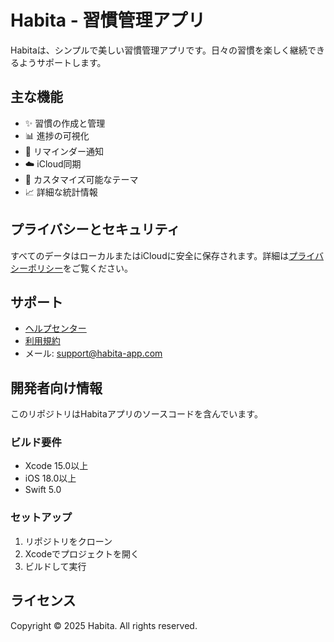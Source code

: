 # Habita - 習慣管理アプリ

Habitaは、シンプルで美しい習慣管理アプリです。日々の習慣を楽しく継続できるようサポートします。

## 主な機能

- ✨ 習慣の作成と管理
- 📊 進捗の可視化
- 🔔 リマインダー通知
- ☁️ iCloud同期
- 🎨 カスタマイズ可能なテーマ
- 📈 詳細な統計情報

## プライバシーとセキュリティ

すべてのデータはローカルまたはiCloudに安全に保存されます。詳細は[プライバシーポリシー](https://hey-show123.github.io/Streaks/)をご覧ください。

## サポート

- [ヘルプセンター](https://hey-show123.github.io/Streaks/help.html)
- [利用規約](https://hey-show123.github.io/Streaks/terms.html)
- メール: support@habita-app.com

## 開発者向け情報

このリポジトリはHabitaアプリのソースコードを含んでいます。

### ビルド要件

- Xcode 15.0以上
- iOS 18.0以上
- Swift 5.0

### セットアップ

1. リポジトリをクローン
2. Xcodeでプロジェクトを開く
3. ビルドして実行

## ライセンス

Copyright © 2025 Habita. All rights reserved. 